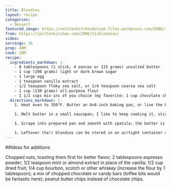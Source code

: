 ```yaml
---
title: Blondies
layout: recipe
categories:
  - Dessert
featured_image: https://smittenkitchendotcom.files.wordpress.com/2006/11/blondies1.jpg?w=1500
from: https://smittenkitchen.com/2006/11/blondies/
video:
servings: 16
prep: 40M
cook: 20M
recipe:
  ingredients_markdown: |-
    - 8 tablespoons (1 stick, 4 ounces or 115 grams) unsalted butter
    - 1 cup (190 grams) light or dark brown sugar
    - 1 large egg
    - 1 teaspoon vanilla extract
    - 1/2 teaspoon flaky sea salt, or 1/4 teaspoon coarse sea salt
    - 1 cup (130 grams) all-purpose flour
    - 1 1/2 cups mix-ins of you choice (my favorite: 1 cup chocolate chips plus 1/2 cup chopped toasted walnuts, see below for more suggestions)
  directions_markdown: |-
    1. Heat oven to 350°F. Butter an 8×8-inch baking pan, or line the bottom and two sides of one with parchment paper, buttering the exposed parts.

    1. Melt butter in a small saucepan; I like to keep cooking it, stirring occasionally, until it becomes toasty and browned at the bottom and has an unbelievable aroma. It’s definitely worth the trouble here. Pour into a medium or large bowl and whisk in sugar until smooth. At this point, it should be cooled to lukewarm, but if it’s not, let it rest for a few minutes until it is, then whisk in egg, vanilla, and sea salt. Stir in flour and additions of your choice.

    1. Scrape into prepared pan and smooth with spatula; the batter is thick and will take some nudging. Bake for 20 to 25 minutes, until lightly browned at edges but looks a tiny bit under-baked. (I always err on the side of caution with baking times — nobody ever complained about a gooey-middled cookie.) Let blondies cool in pan, or just let them cool in it for 10 minutes and use the parchment sling to slide them onto a cutting board. Cut into 16 or more squares.

    1. Leftover (ha!) blondies can be stored in an airtight container at room temperature for up to a week.
---
```


##Ideas for additions

Chopped nuts, toasting them first for better flavor; 2 tablespoons espresso powder; 1/2 teaspoon mint or almond extract in place of the vanilla; 1/2 cup dried fruit; 1/4 cup bourbon, scotch or other whiskey (increase the flour by 1 tablespoon); a mix of chopped chocolate or candy bars (toffee bits would be fantastic here); peanut butter chips instead of chocolate chips.
